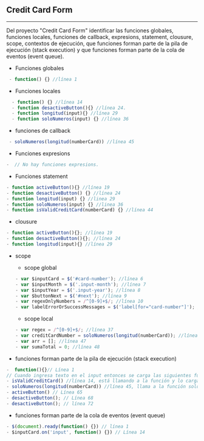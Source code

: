 ## Credit Card Form
***

 Del proyecto "Credit Card Form" identificar las funciones globales, funciones locales, funciones de callback, expresions, statement, clousure, scope, contextos de ejecución, que funciones forman parte de la pila de ejecución (stack execution) y que funciones forman parte de la cola de eventos (event queue).

 * Funciones globales

```javascript
 - function() {} //línea 1
```

 * Funciones locales

```javascript
  - function() {} //línea 14
  - function desactiveButton(){} //línea 24.  
  - function longitud(input){} //línea 29
  - function soloNumeros(input) {} //línea 36
```

* funciones de callback

```javascript
 - soloNumeros(longitud(numberCard)) //línea 45
```
* Funciones expresions

```javascript
-  // No hay funciones expresions.
```

* Funciones statement

```javascript
- function activeButton(){} //línea 19
- function desactiveButton() {} //línea 24
- function longitud(input) {} //linea 29
- function soloNumeros(input) {} //linea 36
- function isValidCreditCard(numberCard) {} //línea 44
```

* clousure

```javascript
- function activeButton(){}; //línea 19
- function desactiveButton(){}; //línea 24
- function longitud(input){} //línea 29
```

* scope
  * scope global

  ```javascript
  - var $inputCard = $('#card-number'); //línea 6
  - var $inputMonth = $('.input-month'); //línea 7
  - var $inputYear = $('.input-year'); //línea 8
  - var $buttonNext = $('#next'); //línea 9
  - var regexOnlyNumbers = /^[0-9]+$/; //línea 10
  - var labelErrorOrSuccessMessages = $('label[for="card-number"]'); //línea 11
  ```
  * scope local

  ```javascript
  - var regex = /^[0-9]+$/; //línea 37
  - var creditCardNumber = soloNumeros(longitud(numberCard)); //línea 45
  - var arr = []; //línea 47
  - var sumaTotal = 0; //línea 48
  ```

* funciones forman parte de la pila de ejecución (stack execution)

```javascript
-  function(){}// Línea 1
// Cuando ingresa texto en el input entonces se carga las siguientes funciones:
- isValidCreditCard() //línea 14, está llamando a la función y lo carga en la pila.
- soloNumeros(longitud(numberCard)) //línea 45, llama a la función soloNumeros y lo carga a la pila,luego invoca a la función longitud y lo carga en la pila
- activeButton() // Línea 65
- desactiveButton(); // Línea 68
- desactiveButton(); // línea 72

```
* funciones forman parte de la cola de eventos (event queue)
```javascript
- $(document).ready(function() {}) // línea 1
- $inputCard.on('input', function() {}) // Línea 14
```
